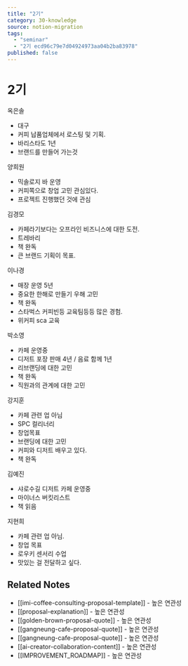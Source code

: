 ```yaml
---
title: "2기"
category: 30-knowledge
source: notion-migration
tags:
  - "seminar"
  - "2기 ecd96c79e7d04924973aa04b2ba83978"
published: false
---
```


# 2기

옥은솔

* 대구
* 커피 납품업체에서 로스팅 및 기획.
* 바리스타도 1년
* 브랜드를 만들어 가는것

양희원

* 믹솔로지 바 운영
* 커피쪽으로 창업 고민 관심있다.
* 프로젝트 진행했던 것에 관심

김경모

* 카페라기보다는 오프라인 비즈니스에 대한 도전.
* 트레바리
* 책 완독
* 큰 브랜드 기획이 목표.

이나경

* 매장 운영 5년
* 중요한 한해로 만들기 우해 고민
* 책 완독
* 스타벅스 커피빈등 교육팀등등 많은 경험.
* 위커피 sca 교육

박소영

* 카페 운영중
* 디저트 포장 판매 4년 / 음료 함께 1년
* 리브랜딩에 대한 고민
* 책 완독
* 직원과의 관계에 대한 고민

강지훈

* 카페 관련 업 아님
* SPC 컬리너리
* 창업목표
* 브랜딩에 대한 고민
* 커피와 디저트 배우고 있다.
* 책 완독

김예진

* 샤로수길 디저트 카페 운영중
* 마이너스 버킷리스트
* 책 읽음

지현희

* 카페 관련 업 아님.
* 창업 목표
* 로우키 센서리 수업
* 맛있는 걸 전달하고 싶다.

## Related Notes
- [[imi-coffee-consulting-proposal-template]] - 높은 연관성
- [[proposal-explanation]] - 높은 연관성
- [[golden-brown-proposal-quote]] - 높은 연관성
- [[gangneung-cafe-proposal-quote]] - 높은 연관성
- [[gangneung-cafe-proposal-quote]] - 높은 연관성
- [[ai-creator-collaboration-content]] - 높은 연관성
- [[IMPROVEMENT_ROADMAP]] - 높은 연관성
